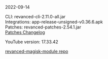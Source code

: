 2022-09-14
  
CLI: revanced-cli-2.11.0-all.jar  
Integrations: app-release-unsigned-v0.36.6.apk  
Patches: revanced-patches-2.54.1.jar  
[Patches Changelog](https://github.com/revanced/revanced-patches/releases/tag/v2.54.1)  

YouTube version: 17.33.42  

[revanced-magisk-module repo](https://github.com/j-hc/revanced-magisk-module)
